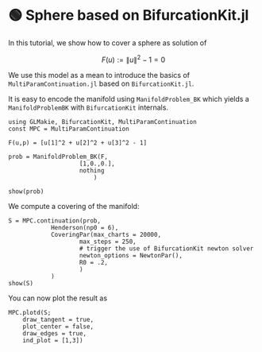 # 🟢 Sphere based on BifurcationKit.jl

In this tutorial, we show how to cover a sphere as solution of

$$F(u) := \|u\|^2-1 = 0$$

We use this model as a mean to introduce the basics of `MultiParamContinuation.jl` based on `BifurcationKit.jl`.

It is easy to encode the manifold using `ManifoldProblem_BK` which yields a `ManifoldProblemBK` with `BifurcationKit` internals.

```@example TUTSPHEREBK
using GLMakie, BifurcationKit, MultiParamContinuation
const MPC = MultiParamContinuation

F(u,p) = [u[1]^2 + u[2]^2 + u[3]^2 - 1]

prob = ManifoldProblem_BK(F, 
                    [1,0.,0.],
                    nothing
                        )
```

```@example TUTSPHEREBK
show(prob)
```

We compute a covering of the manifold: 

```@example TUTSPHEREBK
S = MPC.continuation(prob,
            Henderson(np0 = 6),
            CoveringPar(max_charts = 20000, 
                    max_steps = 250,
                    # trigger the use of BifurcationKit newton solver
                    newton_options = NewtonPar(),
                    R0 = .2,
                    )
            )
show(S)
```

You can now plot the result as

```@example TUTSPHEREBK
MPC.plotd(S; 
    draw_tangent = true, 
    plot_center = false,
    draw_edges = true,
    ind_plot = [1,3])
```

